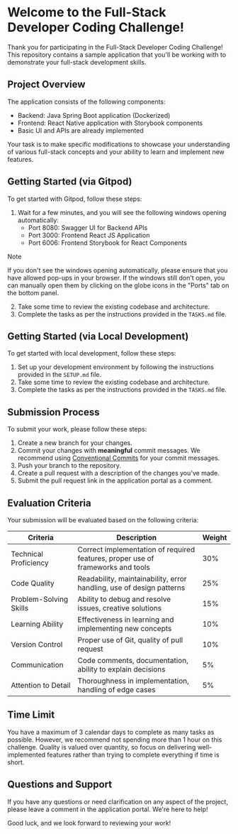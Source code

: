 # Welcome to the Full-Stack Developer Coding Challenge!

Thank you for participating in the Full-Stack Developer Coding Challenge! This repository contains a sample application that you'll be working with to demonstrate your full-stack development skills.

## Project Overview

The application consists of the following components:
- Backend: Java Spring Boot application (Dockerized)
- Frontend: React Native application with Storybook components
- Basic UI and APIs are already implemented

Your task is to make specific modifications to showcase your understanding of various full-stack concepts and your ability to learn and implement new features.

## Getting Started (via Gitpod)

To get started with Gitpod, follow these steps:

1. Wait for a few minutes, and you will see the following windows opening automatically: 
   - Port 8080: Swagger UI for Backend APIs
   - Port 3000: Frontend React JS Application
   - Port 6006: Frontend Storybook for React Components

> [!Note]  
> If you don't see the windows opening automatically, please ensure that you have allowed pop-ups in your browser. If the windows still don't open, you can manually open them by clicking on the globe icons in the "Ports" tab on the bottom panel.

2. Take some time to review the existing codebase and architecture.
3. Complete the tasks as per the instructions provided in the `TASKS.md` file.

## Getting Started (via Local Development)

To get started with local development, follow these steps:

1. Set up your development environment by following the instructions provided in the `SETUP.md` file.
2. Take some time to review the existing codebase and architecture.
3. Complete the tasks as per the instructions provided in the `TASKS.md` file.

## Submission Process

To submit your work, please follow these steps:

1. Create a new branch for your changes.
2. Commit your changes with **meaningful** commit messages. We recommend using [Conventional Commits](https://www.conventionalcommits.org/en/v1.0.0/#summary) for your commit messages.
3. Push your branch to the repository.
4. Create a pull request with a description of the changes you've made.
5. Submit the pull request link in the application portal as a comment.

## Evaluation Criteria

Your submission will be evaluated based on the following criteria:

| Criteria | Description | Weight |
|----------|-------------|--------|
| Technical Proficiency | Correct implementation of required features, proper use of frameworks and tools | 30% |
| Code Quality | Readability, maintainability, error handling, use of design patterns | 25% |
| Problem-Solving Skills | Ability to debug and resolve issues, creative solutions | 15% |
| Learning Ability | Effectiveness in learning and implementing new concepts | 10% |
| Version Control | Proper use of Git, quality of pull request | 10% |
| Communication | Code comments, documentation, ability to explain decisions | 5% |
| Attention to Detail | Thoroughness in implementation, handling of edge cases | 5% |

## Time Limit

You have a maximum of 3 calendar days to complete as many tasks as possible. However, we recommend not spending more than 1 hour on this challenge. Quality is valued over quantity, so focus on delivering well-implemented features rather than trying to complete everything if time is short.

## Questions and Support

If you have any questions or need clarification on any aspect of the project, please leave a comment in the application portal. We're here to help!

Good luck, and we look forward to reviewing your work!

